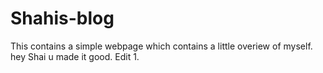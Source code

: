 # Shahis-blog
This contains a simple webpage which contains a little overiew of myself.
hey Shai u made it good.
Edit 1.
